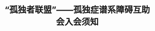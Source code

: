 ---
title: “孤独者联盟”——孤独症谱系障碍互助会入会须知
tags: [ASD, 孤独症, Austim]
color: secondary
description: “孤独者联盟”——孤独症谱系障碍互助会入会须知
external_url: http://mp.weixin.qq.com/s?__biz=MzIyMzgyMjY5NQ==&amp;mid=2247483668&amp;idx=2&amp;sn=dce6ec69066d00eec50cdfc2adf87bcb&amp;chksm=e819171cdf6e9e0a53bc87fbcbbddd1868fc44f0d60965ab51a69ba8d98e71dd2494b0f03627&amp;scene=27#wechat_redirect
---